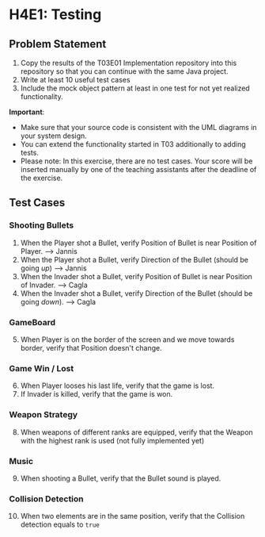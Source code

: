# H4E1: Testing

## Problem Statement

1. Copy the results of the T03E01 Implementation repository into this repository so that you can continue with the same Java project.
2. Write at least 10 useful test cases
3. Include the mock object pattern at least in one test for not yet realized functionality.

**Important**:

- Make sure that your source code is consistent with the UML diagrams in your system design.
- You can extend the functionality started in T03 additionally to adding tests.
- Please note: In this exercise, there are no test cases. Your score will be inserted manually by one of the teaching assistants after the deadline of the exercise.

## Test Cases

### Shooting Bullets

1. When the Player shot a Bullet, verify Position of Bullet is near Position of Player. --> Jannis
2. When the Player shot a Bullet, verify Direction of the Bullet (should be going *up*) --> Jannis
3. When the Invader shot a Bullet, verify Position of Bullet is near Position of Invader. --> Cagla
4. When the Invader shot a Bullet, verify Direction of the Bullet (should be going *down*). --> Cagla

### GameBoard

5. When Player is on the border of the screen and we move towards border, verify that Position doesn't change.

### Game Win / Lost

6. When Player looses his last life, verify that the game is lost.
7. If Invader is killed, verify that the game is won.

### Weapon Strategy

8. When weapons of different ranks are equipped, verify that the Weapon with the highest rank is used (not fully implemented yet)

### Music

9. When shooting a Bullet, verify that the Bullet sound is played.

### Collision Detection

10. When two elements are in the same position, verify that the Collision detection equals to `true`
